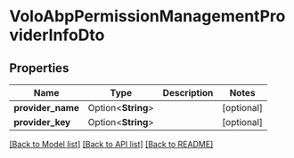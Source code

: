 # VoloAbpPermissionManagementProviderInfoDto

## Properties

Name | Type | Description | Notes
------------ | ------------- | ------------- | -------------
**provider_name** | Option<**String**> |  | [optional]
**provider_key** | Option<**String**> |  | [optional]

[[Back to Model list]](../README.md#documentation-for-models) [[Back to API list]](../README.md#documentation-for-api-endpoints) [[Back to README]](../README.md)


